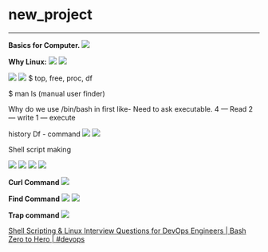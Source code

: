 # new_project

- - -
**Basics for Computer.**
![](image.png)<!-- {"width":501} -->

**Why Linux:**
![](image%202.png)<!-- {"width":501} -->
![](image%203.png)<!-- {"width":501} -->


![](image%204.png)<!-- {"width":501} -->
![](image%205.png)<!-- {"width":501} -->
$ top, free, proc, df

$ man ls (manual user finder)

Why do we use /bin/bash in first like- Need to ask executable.
4 — Read
2 — write
1  — execute

history
Df - command 
![](image%206.png)<!-- {"width":517} -->
![](image%207.png)<!-- {"width":520} -->

Shell script making 

![](image%208.png)<!-- {"width":527} -->
![](image%209.png)<!-- {"width":527} -->
![](image%2010.png)<!-- {"width":520} -->
![](image%2011.png)<!-- {"width":534} -->

**Curl Command** 
![](image%2012.png)<!-- {"width":534} -->

**Find Command** 
![](image%2013.png)<!-- {"width":534} -->
![](image%2014.png)<!-- {"width":534} -->

**Trap command**
![](image%2015.png)<!-- {"width":534} -->

[Shell Scripting & Linux Interview Questions for DevOps Engineers | Bash Zero to Hero | \#devops](https://www.youtube.com/watch?v=0jgqMKuADX0&list=PLdpzxOOAlwvIKMhk8WhzN1pYoJ1YU8Csa&index=10)

